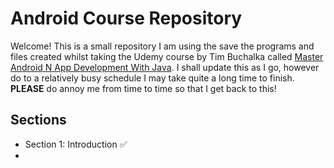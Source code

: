 # Android Course Repository

Welcome! This is a small repository I am using the save the programs and files created whilst taking the Udemy course by Tim Buchalka called [Master Android N App Development With Java](https://www.udemy.com/master-android-7-nougat-java-app-development-step-by-step/learn/v4/overview). I shall update this as I go, however do to a relatively busy schedule I may take quite a long time to finish. **PLEASE** do annoy me from time to time so that I get back to this!

## Sections

* Section 1: Introduction :white_check_mark:
* 